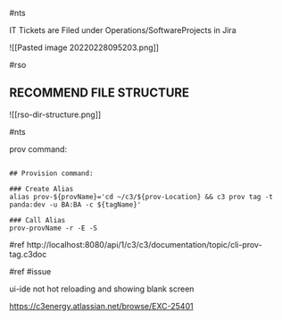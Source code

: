  #nts 

IT Tickets are Filed under Operations/SoftwareProjects in Jira

![[Pasted image 20220228095203.png]]

#rso
## RECOMMEND FILE STRUCTURE

![[rso-dir-structure.png]]


#nts 

prov command: 

```ad-note

## Provision command: 

### Create Alias
alias prov-${provName}='cd ~/c3/${prov-Location} && c3 prov tag -t panda:dev -u BA:BA -c ${tagName}'

### Call Alias
prov-provName -r -E -S

```

#ref 
http://localhost:8080/api/1/c3/c3/documentation/topic/cli-prov-tag.c3doc

#ref #issue

ui-ide not hot reloading and showing blank screen

https://c3energy.atlassian.net/browse/EXC-25401

